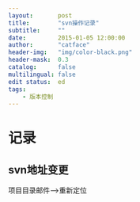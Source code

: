 ```yaml
---
layout:       post
title:        "svn操作记录"
subtitle:     ""
date:         2015-01-05 12:00:00
author:       "catface"
header-img:   "img/color-black.png"
header-mask:  0.3
catalog:      false
multilingual: false
edit status:  ed
tags:
    - 版本控制
---
```


# 记录

## svn地址变更

项目目录邮件-->重新定位